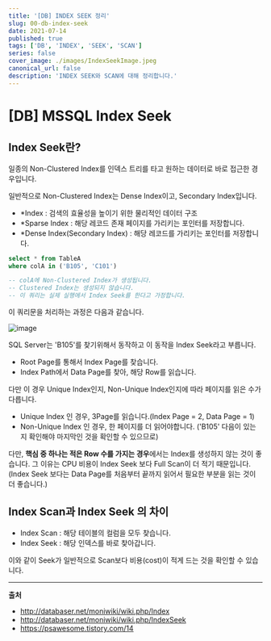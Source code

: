 ```yaml
---
title: '[DB] INDEX SEEK 정리'
slug: 00-db-index-seek
date: 2021-07-14
published: true
tags: ['DB', 'INDEX', 'SEEK', 'SCAN']
series: false
cover_image: ./images/IndexSeekImage.jpeg
canonical_url: false
description: 'INDEX SEEK와 SCAN에 대해 정리합니다.'
---
```


# [DB] MSSQL Index Seek

## Index Seek란?

일종의 Non-Clustered Index를 인덱스 트리를 타고 원하는 데이터로 바로 접근한 경우입니다.

일반적으로 Non-Clustered Index는 Dense Index이고, Secondary Index입니다.

- \*Index : 검색의 효율성을 높이기 위한 물리적인 데이터 구조
- \*Sparse Index : 해당 레코드 존재 페이지를 가리키는 포인터를 저장합니다.
- \*Dense Index(Secondary Index) : 해당 레코드를 가리키는 포인터를 저장합니다.

```sql
select * from TableA
where colA in ('B105', 'C101')

-- colA에 Non-Clustered Index가 생성됩니다.
-- Clustered Index는 생성되지 않습니다.
-- 이 쿼리는 실제 실행에서 Index Seek를 한다고 가정합니다.
```

이 쿼리문을 처리하는 과정은 다음과 같습니다.

![image](https://user-images.githubusercontent.com/42582516/125635036-f05263f7-f7f2-4dcc-9d11-a20b10247b6d.png)

SQL Server는 'B105'를 찾기위해서 동작하고 이 동작을 Index Seek라고 부릅니다.

- Root Page를 통해서 Index Page를 찾습니다.
- Index Path에서 Data Page를 찾아, 해당 Row를 읽습니다.

다만 이 경우 Unique Index인지, Non-Unique Index인지에 따라 페이지를 읽은 수가 다릅니다.

- Unique Index 인 경우, 3Page를 읽습니다.(Index Page = 2, Data Page = 1)
- Non-Unique Index 인 경우, 한 페이지를 더 읽어야합니다. ('B105' 다음이 있는지 확인해야 마지막인 것을 확인할 수 있으므로)

다만, **핵심 중 하나는 적은 Row 수를 가지는 경우**에서는 Index를 생성하지 않는 것이 좋습니다. 그 이유는 CPU 비용이 Index Seek 보다 Full Scan이 더 적기 때문입니다. (Index Seek 보다는 Data Page를 처음부터 끝까지 읽어서 필요한 부분을 읽는 것이 더 좋습니다.)

## Index Scan과 Index Seek 의 차이

- Index Scan : 해당 테이블의 컬럼을 모두 찾습니다.
- Index Seek : 해당 인덱스를 바로 찾아갑니다.

이와 같이 Seek가 일반적으로 Scan보다 비용(cost)이 적게 드는 것을 확인할 수 있습니다.

---

**출처**

- http://databaser.net/moniwiki/wiki.php/Index
- http://databaser.net/moniwiki/wiki.php/IndexSeek
- https://psawesome.tistory.com/14

